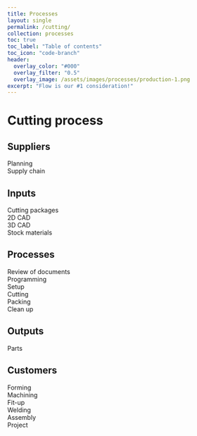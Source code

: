 ```yaml
---
title: Processes
layout: single
permalink: /cutting/
collection: processes
toc: true
toc_label: "Table of contents"
toc_icon: "code-branch"
header:
  overlay_color: "#000"
  overlay_filter: "0.5"
  overlay_image: /assets/images/processes/production-1.png
excerpt: "Flow is our #1 consideration!"
---
```

# Cutting process

## Suppliers
Planning  
Supply chain  
## Inputs
Cutting packages  
2D CAD  
3D CAD  
Stock materials    
## Processes
Review of documents  
Programming  
Setup  
Cutting  
Packing  
Clean up    
## Outputs
Parts     
## Customers
Forming  
Machining  
Fit-up  
Welding  
Assembly  
Project   
